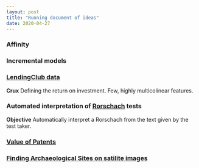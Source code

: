 ```yaml
---
layout: post
title: "Running document of ideas"
date: 2020-04-27
---
```


### Affinity

### Incremental models

### [LendingClub data](https://github.com/PipCourbois/LendingClubModels/blob/master/LendingClub_EDA_and_Training.ipynb) 

**Crux** Defining the return on investment. Few, highly multicolinear features.

### Automated interpretation of [Rorschach](https://www.utoledo.edu/al/psychology/pdfs/meyer/MeyerViglione2008IntroRorschach.pdf) tests

**Objective** Automatically interpret a Rorschach from the text given by the test taker.

### [Value of Patents](https://www.uspto.gov/sites/default/files/documents/Progress-and-Potential.pdf)

### [Finding Archaeological Sites on satilite images](https://www.globalxplorer.org/)

